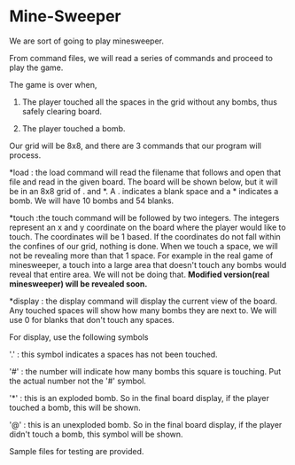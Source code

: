 # Mine-Sweeper

We are sort of going to play minesweeper.

From command files, we will read a series of commands and proceed to play the game.


The game is over when, 

1. The player touched all the spaces in the grid without any bombs, thus safely clearing board.

2. The player touched a bomb.



Our grid will be 8x8, and there are 3 commands that our program will process.

*load : the load command will read the filename that follows and open that file and read in the given board.  The board will be shown below, but it will be in an 8x8 grid of . and *.  A . indicates a blank space and a * indicates a bomb.  We will have 10 bombs and 54 blanks.

*touch :the touch command will be followed by two integers.  The integers represent an x and y coordinate on the board where the player would like to touch.  The coordinates will be 1 based.  If the coordinates do not fall within the confines of our grid, nothing is done.  When we touch a space, we will not be revealing more than that 1 space.  For example in the real game of minesweeper, a touch into a large area that doesn't touch any bombs would reveal that entire area.  We will not be doing that. **Modified version(real minesweeper) will be revealed soon.**

*display : the display command will display the current view of the board.  Any touched spaces will show how many bombs they are next to.  We will use 0 for blanks that don't touch any spaces.  

For display, use the following symbols

'.' : this symbol indicates a spaces has not been touched.

'#' : the number will indicate how many bombs this square is touching.  Put the actual number not the '#' symbol.

'*' : this is an exploded bomb.  So in the final board display, if the player touched a bomb, this will be shown.
 
'@' : this is an unexploded bomb.  So in the final board display, if the player didn't touch a bomb, this symbol will be shown.


Sample files for testing are provided.
